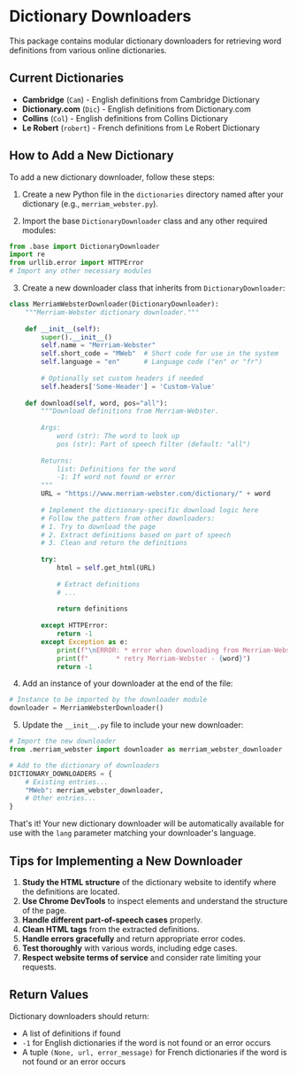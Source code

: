# Dictionary Downloaders

This package contains modular dictionary downloaders for retrieving word definitions from various online dictionaries.

## Current Dictionaries

- **Cambridge** (`Cam`) - English definitions from Cambridge Dictionary
- **Dictionary.com** (`Dic`) - English definitions from Dictionary.com
- **Collins** (`Col`) - English definitions from Collins Dictionary
- **Le Robert** (`robert`) - French definitions from Le Robert Dictionary

## How to Add a New Dictionary

To add a new dictionary downloader, follow these steps:

1. Create a new Python file in the `dictionaries` directory named after your dictionary (e.g., `merriam_webster.py`).

2. Import the base `DictionaryDownloader` class and any other required modules:

```python
from .base import DictionaryDownloader
import re
from urllib.error import HTTPError
# Import any other necessary modules
```

3. Create a new downloader class that inherits from `DictionaryDownloader`:

```python
class MerriamWebsterDownloader(DictionaryDownloader):
    """Merriam-Webster dictionary downloader."""
    
    def __init__(self):
        super().__init__()
        self.name = "Merriam-Webster"
        self.short_code = "MWeb"  # Short code for use in the system
        self.language = "en"      # Language code ("en" or "fr")
        
        # Optionally set custom headers if needed
        self.headers['Some-Header'] = 'Custom-Value'
    
    def download(self, word, pos="all"):
        """Download definitions from Merriam-Webster.
        
        Args:
            word (str): The word to look up
            pos (str): Part of speech filter (default: "all")
            
        Returns:
            list: Definitions for the word
            -1: If word not found or error
        """
        URL = "https://www.merriam-webster.com/dictionary/" + word
        
        # Implement the dictionary-specific download logic here
        # Follow the pattern from other downloaders:
        # 1. Try to download the page
        # 2. Extract definitions based on part of speech
        # 3. Clean and return the definitions
        
        try:
            html = self.get_html(URL)
            
            # Extract definitions
            # ...
            
            return definitions
            
        except HTTPError:
            return -1
        except Exception as e:
            print(f"\nERROR: * error when downloading from Merriam-Webster.")
            print(f"       * retry Merriam-Webster - {word}")
            return -1
```

4. Add an instance of your downloader at the end of the file:

```python
# Instance to be imported by the downloader module
downloader = MerriamWebsterDownloader()
```

5. Update the `__init__.py` file to include your new downloader:

```python
# Import the new downloader
from .merriam_webster import downloader as merriam_webster_downloader

# Add to the dictionary of downloaders
DICTIONARY_DOWNLOADERS = {
    # Existing entries...
    "MWeb": merriam_webster_downloader,
    # Other entries...
}
```

That's it! Your new dictionary downloader will be automatically available for use with the `lang` parameter matching your downloader's language.

## Tips for Implementing a New Downloader

1. **Study the HTML structure** of the dictionary website to identify where the definitions are located.
2. **Use Chrome DevTools** to inspect elements and understand the structure of the page.
3. **Handle different part-of-speech cases** properly.
4. **Clean HTML tags** from the extracted definitions.
5. **Handle errors gracefully** and return appropriate error codes.
6. **Test thoroughly** with various words, including edge cases.
7. **Respect website terms of service** and consider rate limiting your requests.

## Return Values

Dictionary downloaders should return:

- A list of definitions if found
- `-1` for English dictionaries if the word is not found or an error occurs
- A tuple `(None, url, error_message)` for French dictionaries if the word is not found or an error occurs 